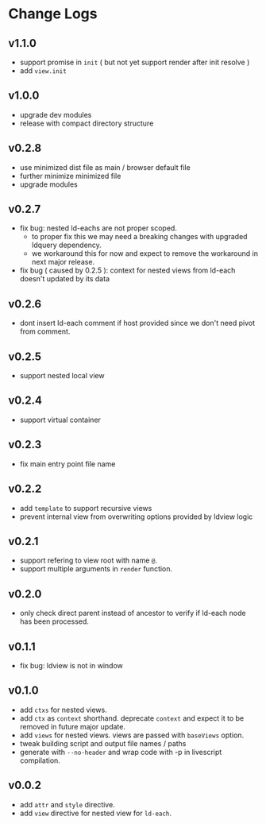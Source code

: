# Change Logs

## v1.1.0

 - support promise in `init` ( but not yet support render after init resolve )
 - add `view.init`


## v1.0.0

 - upgrade dev modules
 - release with compact directory structure


## v0.2.8

 - use minimized dist file as main / browser default file
 - further minimize minimized file
 - upgrade modules


## v0.2.7

 - fix bug: nested ld-eachs are not proper scoped.
   - to proper fix this we may need a breaking changes with upgraded ldquery dependency.
   - we workaround this for now and expect to remove the workaround in next major release.
 - fix bug ( caused by 0.2.5 ): context for nested views from ld-each doesn't updated by its data


## v0.2.6

 - dont insert ld-each comment if host provided since we don't need pivot from comment.


## v0.2.5

 - support nested local view


## v0.2.4

 - support virtual container


## v0.2.3

 - fix main entry point file name


## v0.2.2

 - add `template` to support recursive views
 - prevent internal view from overwriting options provided by ldview logic 


## v0.2.1

 - support refering to view root with name `@`.
 - support multiple arguments in `render` function.


## v0.2.0

 - only check direct parent instead of ancestor to verify if ld-each node has been processed.


## v0.1.1

 - fix bug: ldview is not in window


## v0.1.0

 - add `ctxs` for nested views.
 - add `ctx` as `context` shorthand. deprecate `context` and expect it to be removed in future major update.
 - add `views` for nested views. views are passed with `baseViews` option.
 - tweak building script and output file names / paths
 - generate with `--no-header` and wrap code with -p in livescript compilation.


## v0.0.2

 - add `attr` and `style` directive. 
 - add `view` directive for nested view for `ld-each`.

